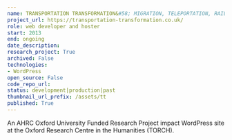 ```yaml
---
name: TRANSPORTATION TRANSFORMATION&#58; MIGRATION, TELEPORTATION, RAILWAYS
project_url: https://transportation-transformation.co.uk/
role: web developer and hoster
start: 2013
end: ongoing
date_description: 
research_project: True
archived: False
technologies: 
- WordPress
open_source: False
code_repo_url: 
status: development|production|past
thumbnail_url_prefix: /assets/tt
published: True
---
```

An AHRC Oxford University Funded Research Project impact WordPress site at the Oxford Research Centre in the Humanities (TORCH).
